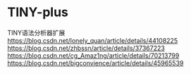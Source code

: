 # TINY-plus
TINY语法分析器扩展
https://blog.csdn.net/lonely_quan/article/details/44108225
https://blog.csdn.net/zhbssn/article/details/37367223
https://blog.csdn.net/cg_Amaz1ng/article/details/70213799
https://blog.csdn.net/bigconvience/article/details/45965539
